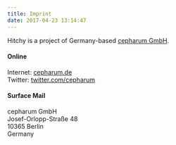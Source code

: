 ```yaml
---
title: Imprint
date: 2017-04-23 13:14:47
---
```


Hitchy is a project of Germany-based [cepharum GmbH](http://cepharum.de).

#### Online

Internet: [cepharum.de](http://cepharum.de)  
Twitter: [twitter.com/cepharum](https://twitter.com/cepharum)

#### Surface Mail

cepharum GmbH  
Josef-Orlopp-Straße 48  
10365 Berlin  
Germany  
